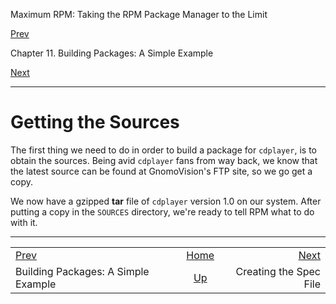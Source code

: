 <div class="NAVHEADER">

Maximum RPM: Taking the RPM Package Manager to the Limit

</div>

[Prev](ch-rpm-build.html)

Chapter 11. Building Packages: A Simple Example

[Next](s1-rpm-build-creating-spec-file.html)

-----

<div class="sect1">

# <span id="s1-rpm-build-getting-sources">Getting the Sources</span>

The first thing we need to do in order to build a package for
`cdplayer`, is to obtain the sources. Being avid `cdplayer` fans from
way back, we know that the latest source can be found at GnomoVision's
FTP site, so we go get a copy.

We now have a gzipped **tar** file of `cdplayer` version 1.0 on our
system. After putting a copy in the `SOURCES` directory, we're ready to
tell RPM what to do with it.

</div>

<div class="NAVFOOTER">

-----

|                                     |                         |                                              |
| :---------------------------------- | :---------------------: | -------------------------------------------: |
| [Prev](ch-rpm-build.html)           |   [Home](index.html)    | [Next](s1-rpm-build-creating-spec-file.html) |
| Building Packages: A Simple Example | [Up](ch-rpm-build.html) |                       Creating the Spec File |

</div>
